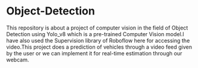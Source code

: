# Object-Detection
This repository is about a project of computer vision in the field of Object Detection using Yolo_v8 which is a pre-trained Computer Vision model.I have also used the Supervision library of Roboflow here for accessing the video.This project does a prediction of vehicles through a video feed given by the user or we can implement it for real-time estimation through our webcam.

